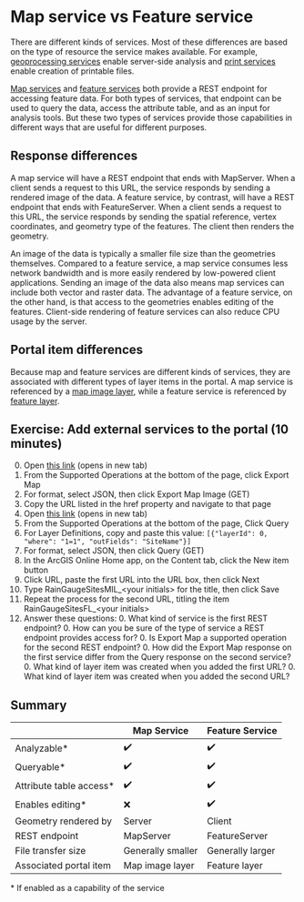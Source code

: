 # Map service vs Feature service

There are different kinds of services. Most of these differences are based on the type of resource the service makes available. For example, [geoprocessing services](https://enterprise.arcgis.com/en/server/latest/publish-services/windows/what-is-a-geoprocessing-service.htm) enable server-side analysis and [print services](https://enterprise.arcgis.com/en/server/latest/publish-services/windows/printing-in-web-applications.htm) enable creation of printable files.

[Map services](https://enterprise.arcgis.com/en/server/latest/publish-services/windows/what-is-a-map-service.htm) and [feature services](https://enterprise.arcgis.com/en/server/latest/publish-services/windows/what-is-a-feature-service-.htm) both provide a REST endpoint for accessing feature data. For both types of services, that endpoint can be used to query the data, access the attribute table, and as an input for analysis tools. But these two types of services provide those capabilities in different ways that are useful for different purposes.

## Response differences
A map service will have a REST endpoint that ends with MapServer. When a client sends a request to this URL, the service responds by sending a rendered image of the data. A feature service, by contrast, will have a REST endpoint that ends with FeatureServer. When a client sends a request to this URL, the service responds by sending the spatial reference, vertex coordinates, and geometry type of the features. The client then renders the geometry.

An image of the data is typically a smaller file size than the geometries themselves. Compared to a feature service, a map service consumes less network bandwidth and is more easily rendered by low-powered client applications. Sending an image of the data also means map services can include both vector and raster data. The advantage of a feature service, on the other hand, is that access to the geometries enables editing of the features. Client-side rendering of feature services can also reduce CPU usage by the server.

## Portal item differences
Because map and feature services are different kinds of services, they are associated with different types of layer items in the portal. A map service is referenced by a [map image layer](https://enterprise.arcgis.com/en/portal/latest/use/map-image-elevation-imagery-layers.htm#ESRI_SECTION1_E2CAA2B7A0394D75AF58759CC1D070EA), while a feature service is referenced by [feature layer](https://enterprise.arcgis.com/en/portal/latest/use/feature-layers.htm).

## Exercise: Add external services to the portal (10 minutes)

0. Open <a href="https://arcgis.metc.state.mn.us/server/rest/services/ESWastewater/RainGaugeSitesPublic/MapServer" target="_blank">this link</a> (opens in new tab)
0. From the Supported Operations at the bottom of the page, click Export Map
0. For format, select JSON, then click Export Map Image (GET)
0. Copy the URL listed in the href property and navigate to that page
0. Open <a href="https://arcgis.metc.state.mn.us/server/rest/services/ESWastewater/RainGaugeSitesPublic/FeatureServer" target="_blank">this link</a> (opens in new tab)
0. From the Supported Operations at the bottom of the page, Click Query
0. For Layer Definitions, copy and paste this value: `[{"layerId": 0, "where": "1=1", "outFields": "SiteName"}]`
0. For format, select JSON, then click Query (GET)
0. In the ArcGIS Online Home app, on the Content tab, click the New item button
0. Click URL, paste the first URL into the URL box, then click Next
0. Type RainGaugeSitesMIL_<your initials\> for the title, then click Save
0. Repeat the process for the second URL, titling the item RainGaugeSitesFL_<your initials\>
0. Answer these questions:
    0. What kind of service is the first REST endpoint?
    0. How can you be sure of the type of service a REST endpoint provides access for?
    0. Is Export Map a supported operation for the second REST endpoint?
    0. How did the Export Map response on the first service differ from the Query response on the second service?
    0. What kind of layer item was created when you added the first URL?
    0. What kind of layer item was created when you added the second URL?

## Summary
|                       | Map Service	            | Feature Service  |
| --------------------- | ------------------------- | ---------------- |
Analyzable*             | ✔️                        | ✔️              |
Queryable*              | ✔️                        | ✔️              |
Attribute table access* | ✔️                        | ✔️              |
Enables editing*	    | ❌                        | ✔️              |
Geometry rendered by    | Server                    | Client           |
REST endpoint           | MapServer                 | FeatureServer    |
File transfer size      | Generally smaller         | Generally larger |
Associated portal item  | Map image layer           | Feature layer    |

\* If enabled as a capability of the service
